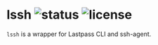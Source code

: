 # lssh ![status](https://travis-ci.com/jamestomasino/lssh.svg?branch=master) ![license](https://img.shields.io/badge/license-GPL3-blue.svg?style=flat-square)

`lssh` is a wrapper for Lastpass CLI and ssh-agent.
